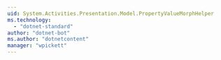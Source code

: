 ```yaml
---
uid: System.Activities.Presentation.Model.PropertyValueMorphHelper
ms.technology: 
  - "dotnet-standard"
author: "dotnet-bot"
ms.author: "dotnetcontent"
manager: "wpickett"
---
```

